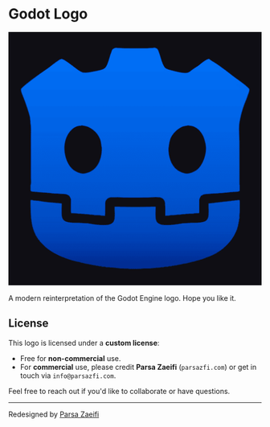 # Godot Logo

![Godot Logo Preview](./godot-logo.png)

A modern reinterpretation of the Godot Engine logo. Hope you like it.

## License

This logo is licensed under a **custom license**:

- Free for **non-commercial** use.
- For **commercial** use, please credit **Parsa Zaeifi** (`parsazfi.com`) or get in touch via `info@parsazfi.com`.

Feel free to reach out if you'd like to collaborate or have questions.

---

Redesigned by [Parsa Zaeifi](https://parsazfi.com)

